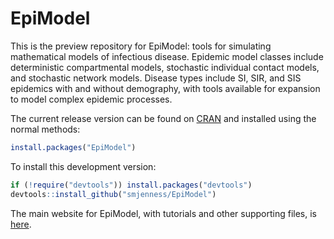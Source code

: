 EpiModel
===============

This is the preview repository for EpiModel: tools for simulating mathematical models of infectious disease. Epidemic model classes include deterministic compartmental models, stochastic individual contact models, and stochastic network models. Disease types include SI, SIR, and SIS epidemics with and without
demography, with tools available for expansion to model complex epidemic processes.

The current release version can be found on [CRAN](http://cran.r-project.org/web/packages/EpiModel/index.html) and installed using the normal methods:
```r
install.packages("EpiModel")
```

To install this development version:
```r
if (!require("devtools")) install.packages("devtools")
devtools::install_github("smjenness/EpiModel")
```

The main website for EpiModel, with tutorials and other supporting files, is [here](http://statnet.github.io/EpiModel/).
